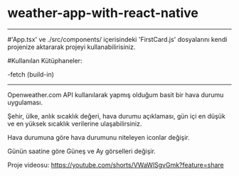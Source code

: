 # weather-app-with-react-native

------------------------------------------------------------------------------------------------------------------------------------

#'App.tsx' ve ./src/components/ içerisindeki 'FirstCard.js' dosyalarını kendi projenize aktararak projeyi kullanabilirisiniz.
 
#Kullanılan Kütüphaneler:

-fetch (build-in)

------------------------------------------------------------------------------------------------------------------------------------

Openweather.com API kullanılarak yapmış olduğum basit bir hava durumu uygulaması.

Şehir, ülke, anlık sıcaklık değeri, hava durumu açıklaması, gün içi en düşük ve en yüksek sıcaklık verilerine ulaşabilirsiniz.

Hava durumuna göre hava durumunu niteleyen iconlar değişir.

Günün saatine göre Güneş ve Ay görselleri değişir.

Proje videosu: https://youtube.com/shorts/VWaWlSgvGmk?feature=share

